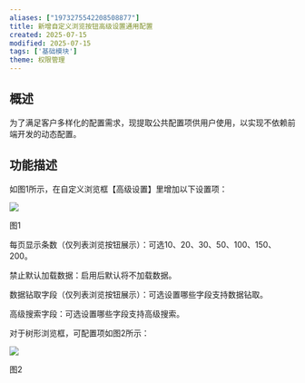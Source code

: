 ```yaml
---
aliases: ["1973275542208508877"]
title: 新增自定义浏览按钮高级设置通用配置
created: 2025-07-15
modified: 2025-07-15
tags: ['基础模块']
theme: 权限管理
---
```


## **概述**

为了满足客户多样化的配置需求，现提取公共配置项供用户使用，以实现不依赖前端开发的动态配置。

## **功能描述**

如图1所示，在自定义浏览框【高级设置】里增加以下设置项：

![](https://myhelpdoc.oss-cn-heyuan.aliyuncs.com/mdimages/c00901eaae6bd7417bf5907e54213cf4.jpg)

图1

每页显示条数（仅列表浏览按钮展示）：可选10、20、30、50、100、150、200。

禁止默认加载数据：启用后默认将不加载数据。

数据钻取字段（仅列表浏览按钮展示）：可选设置哪些字段支持数据钻取。

高级搜索字段：可选设置哪些字段支持高级搜索。

对于树形浏览框，可配置项如图2所示：

![](https://myhelpdoc.oss-cn-heyuan.aliyuncs.com/mdimages/cb8233e6c08f82091f5f206637e73ab0.jpg)

图2

